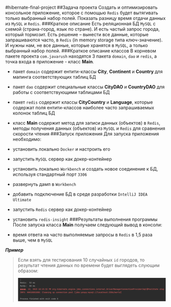 #hibernate-final-project
##Задача проекта
Создать и оптимизировать консольное приложение, которое с помощью `Redis` будет вытягивать только выбранный набор полей.
Показать разницу время отдачи данных из `MySQL` и `Redis`.
###Краткое описание
Есть реляционная БД `MySQL` с схемой (страна-город, язык по стране). И есть частый запрос города, который тормозит.
Есть решение – вынести все данные, которые запрашиваются часто, в `Redis` (in memory storage типа ключ-значение).
И нужны нам, не все данные, которые хранятся в `MySQL`, а только выбранный набор полей.
###Краткое описание классов
В корневом пакете проекта `com.javarush` находятся 3 пакета `domain`, `dao` и `redis`, а
точка входа в приложение - класс **Main**.
* пакет `domain` содержит ентити-классы **City**, **Continent** и **Country** для мапинга соответствующих таблиц БД
* пакет `dao` содержит специальные классы **CityDAO** и **CountryDAO** для работы с соответствующими таблицами БД
* пакет `redis` содержит классы **CityCountry** и **Language**, которые содержат поля ентити-классов наиболее часто
запрашиваемых колонок таблиц БД
* класс **Main** содержит метод для записи данных (объектов) в `Redis`,
методы получения данных (объектов) из `MySQL` и `Redis` для сравнения скорости чтения
###Запуск приложения
Для запуска приложения необходимо:
* установить локально `Docker` и настроить его
* запустить `MySQL` сервер как докер-контейнер
* установить локально `Workbench` и создать новое соединение к БД, используя стандартный порт `3306`
* развернуть дамп в `Workbench`
* добавить подключение БД в среде разработки `IntelliJ IDEA Ultimate`
* запустить `Redis` сервер как докер-контейнер
* установить `redis-insight`
###Результаты выполнения программы
После запуска класса **Main** получаем следующий вывод в консоли:

* время ответа на часто выполняемые запросы в `Redis` в 1,5 раза выше, чем в `MySQL`

***Пример***

>Если взять для тестирования 10 случайных `id` городов,
>то результат чтения данных по времени будет выглядеть слующим образом:
> 
>![](src/main/resources/picture/screenshot.png)

